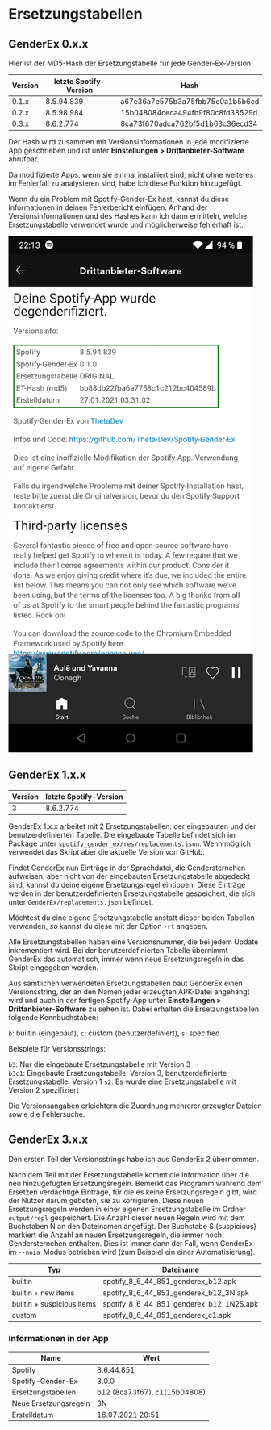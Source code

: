 # Ersetzungstabellen

## GenderEx 0.x.x

Hier ist der MD5-Hash der Ersetzungstabelle für jede Gender-Ex-Version.

| Version | letzte Spotify-Version | Hash                             |
| ------- | ---------------------- | -------------------------------- |
| 0.1.x   | 8.5.94.839             | a67c36a7e575b3a75fbb75e0a1b5b6cd |
| 0.2.x   | 8.5.98.984             | 15b048084ceda494fb9f80c8fd38529d |
| 0.3.x   | 8.6.2.774              | 8ca73f670adca762bf5d1b63c36ecd34 |

Der Hash wird zusammen mit Versionsinformationen in jede modifizierte App geschrieben und ist unter
**Einstellungen > Drittanbieter-Software** abrufbar.

Da modifizierte Apps, wenn sie einmal installiert sind, nicht ohne weiteres im Fehlerfall zu analysieren sind, habe ich
diese Funktion hinzugefügt.

Wenn du ein Problem mit Spotify-Gender-Ex hast, kannst du diese Informationen in deinen Fehlerbericht einfügen. Anhand
der Versionsinformationen und des Hashes kann ich dann ermitteln, welche Ersetzungstabelle verwendet wurde und
möglicherweise fehlerhaft ist.

![](../assets/Screenshot2.jpg)

## GenderEx 1.x.x

| Version | letzte Spotify-Version |
| ------- | ---------------------- |
| 3       | 8.6.2.774              |

GenderEx 1.x.x arbeitet mit 2 Ersetzungstabellen: der eingebauten und der benutzerdefinierten Tabelle. Die eingebaute
Tabelle befindet sich im Package unter `spotify_gender_ex/res/replacements.json`. Wenn möglich verwendet das Skript aber
die aktuelle Version von GitHub.

Findet GenderEx nun Einträge in der Sprachdatei, die Gendersternchen aufweisen, aber nicht von der eingebauten
Ersetzungstabelle abgedeckt sind, kannst du deine eigene Ersetzungsregel eintippen. Diese Einträge werden in der
benutzerdefinierten Ersetzungstabelle gespeichert, die sich unter `GenderEx/replacements.json` befindet.

Möchtest du eine eigene Ersetzungstabelle anstatt dieser beiden Tabellen verwenden, so kannst du diese mit der
Option `-rt` angeben.

Alle Ersetzungstabellen haben eine Versionsnummer, die bei jedem Update inkrementiert wird. Bei der benutzerdefinierten
Tabelle übernimmt GenderEx das automatisch, immer wenn neue Ersetzungsregeln in das Skript eingegeben werden.

Aus sämtlichen verwendeten Ersetzungstabellen baut GenderEx einen Versionsstring, der an den Namen jeder erzeugten
APK-Datei angehängt wird und auch in der fertigen Spotify-App unter
**Einstellungen > Drittanbieter-Software** zu sehen ist. Dabei erhalten die Ersetzungstabellen folgende Kennbuchstaben:

`b`: builtin (eingebaut), `c`: custom (benutzerdefiniert), `s`: specified

Beispiele für Versionsstrings:

`b3`: Nur die eingebaute Ersetzungstabelle mit Version 3<br>
`b3c1`: Eingebaute Ersetzungstabelle: Version 3, benutzerdefinierte Ersetzungstabelle: Version 1
`s2`: Es wurde eine Ersetzungstabelle mit Version 2 spezifiziert

Die Versionsangaben erleichtern die Zuordnung mehrerer erzeugter Dateien sowie die Fehlersuche.

## GenderEx 3.x.x

Den ersten Teil der Versionsstrings habe ich aus GenderEx 2 übernommen.

Nach dem Teil mit der Ersetzungstabelle kommt die Information über die neu hinzugefügten Ersetzungsregeln. Bemerkt das
Programm während dem Ersetzen verdächtige Einträge, für die es keine Ersetzungsregeln gibt, wird der Nutzer darum
gebeten, sie zu korrigieren. Diese neuen Ersetzungsregeln werden in einer eigenen Ersetzungstabelle im
Ordner ``output/repl`` gespeichert. Die Anzahl dieser neuen Regeln wird mit dem Buchstaben N an den Dateinamen angefügt.
Der Buchstabe S (suspicious) markiert die Anzahl an neuen Ersetzungsregeln, die immer noch Gendersternchen enthalten.
Dies ist immer dann der Fall, wenn GenderEx im ``--noia``-Modus betrieben wird (zum Beispiel ein einer Automatisierung).

| Typ                         | Dateiname                                         |
| --------------------------- | ------------------------------------------------- |
| builtin                     | spotify_8_6_44_851_genderex_b12.apk               |
| builtin + new items         | spotify_8_6_44_851_genderex_b12_3N.apk            |
| builtin + suspicious items  | spotify_8_6_44_851_genderex_b12_1N2S.apk          |
| custom                      | spotify_8_6_44_851_genderex_c1.apk                |

### Informationen in der App

| Name                        | Wert                             |
| --------------------------- | -------------------------------- |
| Spotify                     | 8.6.44.851                       |
| Spotify-Gender-Ex           | 3.0.0                            |
| Ersetzungstabellen          | b12 (8ca73f67), c1(15b04808)     |
| Neue Ersetzungsregeln       | 3N                               |
| Erstelldatum                | 16.07.2021 20:51                 |
